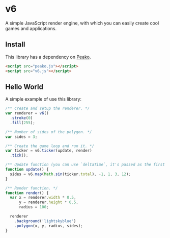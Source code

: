 # v6
A simple JavaScript render engine, with which you can easily create cool games and applications.

## Install
This library has a dependency on [Peako](https://github.com/silent-tempest/Peako).
```html
<script src="peako.js"></script>
<script src="v6.js"></script>
```

## Hello World
A simple example of use this library:
```javascript
/** Create and setup the renderer. */
var renderer = v6()
  .stroke(0)
  .fill(255);

/** Number of sides of the polygon. */
var sides = 3;

/** Create the game loop and run it. */
var ticker = v6.ticker(update, render)
  .tick();

/** Update function (you can use `deltaTime`, it's passed as the first argument). */
function update() {
  sides = v6.map(Math.sin(ticker.total), -1, 1, 3, 12);
}

/** Render function. */
function render() {
  var x = renderer.width * 0.5,
      y = renderer.height * 0.5,
      radius = 100;

  renderer
    .background('lightskyblue')
    .polygon(x, y, radius, sides);
}
```
